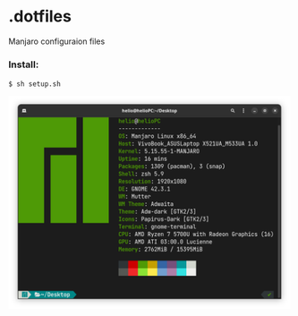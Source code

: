 # .dotfiles
Manjaro configuraion files

### Install:
```
$ sh setup.sh
```

![Alt text](./screenshots/neofetch.png/ "Result")
